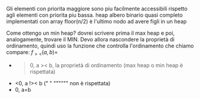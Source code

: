 Gli elementi con priorita maggiore sono piu facilmente accessibili rispetto agli elementi con priorita piu bassa.
heap albero binario quasi completo implementati con array
floor(n/2) è l'ultimo nodo ad avere figli in un heap

Come ottengo un min heap? dovrei scrivere prima il max heap e poi, analogamente, trovare il MIN.
Devo allora nascondere la proprietà di ordinamento, quindi uso la funzione che controlla l'ordinamento che chiamo compare:
$f_{><}(a,b)=$
- >0, a >< b, la proprietà di ordinamento (max heap o min heap è rispettata)
- <0, a !>< b (" " """""" non è rispettata)
- 0, a=b